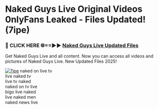 # Naked Guys Live Original Videos 0nlyFans Leaked - Files Updated! (7ipe)

<h3>🔴 CLICK HERE 🌐==►► <a href="https://tinyurl.com/up5wt9bj" rel="nofollow">Naked Guys Live Updated Files</a></h3>

Get Naked Guys Live and all content. Now you can access all videos and pictures of Naked Guys Live. New Updated Files 2025!

[![7ipe](https://i.imgur.com/ABiUzMV.gif)](https://tinyurl.com/up5wt9bj)
naked on live tv<br>
live naked tv<br>
live tv naked<br>
naked on tv live<br>
bigo live naked<br>
live naked men<br>
naked news live